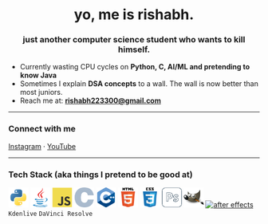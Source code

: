 <h1 align="center">yo, me is rishabh.</h1>
<h3 align="center">just another computer science student who wants to kill himself.</h3>

- Currently wasting CPU cycles on **Python, C, AI/ML and pretending to know Java**
- Sometimes I explain **DSA concepts** to a wall. The wall is now better than most juniors.
- Reach me at: **rishabh223300@gmail.com**

---

<h3 align="left">Connect with me</h3>
<p align="left">
  <a href="https://instagram.com/couldbevoid" target="blank">Instagram</a> · 
  <a href="https://www.youtube.com/@ryznae" target="blank">YouTube</a>
</p>

---

<h3 align="left">Tech Stack (aka things I pretend to be good at)</h3>
<p align="left">
  <a href="https://www.python.org" target="_blank"><img src="https://raw.githubusercontent.com/devicons/devicon/master/icons/python/python-original.svg" alt="python" width="40" height="40"/></a>
  <a href="https://www.java.com" target="_blank"><img src="https://raw.githubusercontent.com/devicons/devicon/master/icons/java/java-original.svg" alt="java" width="40" height="40"/></a>
  <a href="https://developer.mozilla.org/en-US/docs/Web/JavaScript" target="_blank"><img src="https://raw.githubusercontent.com/devicons/devicon/master/icons/javascript/javascript-original.svg" alt="javascript" width="40" height="40"/></a>
  <a href="https://www.cprogramming.com/" target="_blank"><img src="https://raw.githubusercontent.com/devicons/devicon/master/icons/c/c-original.svg" alt="c" width="40" height="40"/></a>
  <a href="https://www.w3schools.com/cpp/" target="_blank"><img src="https://raw.githubusercontent.com/devicons/devicon/master/icons/cplusplus/cplusplus-original.svg" alt="cplusplus" width="40" height="40"/></a>
  <a href="https://www.w3.org/html/" target="_blank"><img src="https://raw.githubusercontent.com/devicons/devicon/master/icons/html5/html5-original-wordmark.svg" alt="html5" width="40" height="40"/></a>
  <a href="https://www.w3schools.com/css/" target="_blank"><img src="https://raw.githubusercontent.com/devicons/devicon/master/icons/css3/css3-original-wordmark.svg" alt="css3" width="40" height="40"/></a>
  <a href="https://www.photoshop.com/en" target="_blank"><img src="https://raw.githubusercontent.com/devicons/devicon/master/icons/photoshop/photoshop-line.svg" alt="photoshop" width="40" height="40"/></a>
  <a href="https://www.gimp.org/" target="_blank"><img src="https://raw.githubusercontent.com/devicons/devicon/master/icons/gimp/gimp-original.svg" alt="gimp" width="40" height="40"/></a>
  <a href="https://www.adobe.com/products/aftereffects.html" target="_blank"><img src="https://upload.wikimedia.org/wikipedia/commons/c/cb/Adobe_After_Effects_CC_icon.svg" alt="after effects" width="40" height="40"/></a>
  <code>Kdenlive</code>
  <code>DaVinci Resolve</code>
</p>
